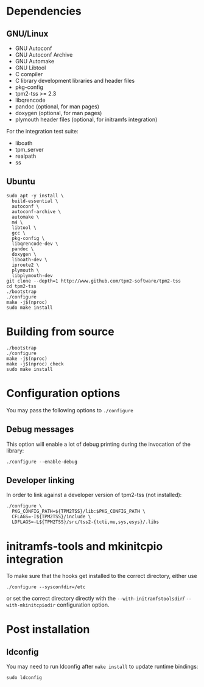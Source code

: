 # Dependencies

## GNU/Linux
* GNU Autoconf
* GNU Autoconf Archive
* GNU Automake
* GNU Libtool
* C compiler
* C library development libraries and header files
* pkg-config
* tpm2-tss >= 2.3
* libqrencode
* pandoc (optional, for man pages)
* doxygen (optional, for man pages)
* plymouth header files (optional, for initramfs integration)

For the integration test suite:
* liboath
* tpm_server
* realpath
* ss

## Ubuntu
```
sudo apt -y install \
  build-essential \
  autoconf \
  autoconf-archive \
  automake \
  m4 \
  libtool \
  gcc \
  pkg-config \
  libqrencode-dev \
  pandoc \
  doxygen \
  liboath-dev \
  iproute2 \
  plymouth \
  libplymouth-dev
git clone --depth=1 http://www.github.com/tpm2-software/tpm2-tss
cd tpm2-tss
./bootstrap
./configure
make -j$(nproc)
sudo make install
```

# Building from source
```
./bootstrap
./configure
make -j$(nproc)
make -j$(nproc) check
sudo make install
```

# Configuration options
You may pass the following options to `./configure`

## Debug messages
This option will enable a lot of debug printing during the invocation of the
library:
```
./configure --enable-debug
```

## Developer linking
In order to link against a developer version of tpm2-tss (not installed):
```
./configure \
  PKG_CONFIG_PATH=${TPM2TSS}/lib:$PKG_CONFIG_PATH \
  CFLAGS=-I${TPM2TSS}/include \
  LDFLAGS=-L${TPM2TSS}/src/tss2-{tcti,mu,sys,esys}/.libs
```

# initramfs-tools and mkinitcpio integration
To make sure that the hooks get installed to the correct directory, either use
```
./configure --sysconfdir=/etc
```
or set the correct directory directly with the `--with-initramfstoolsdir`/
`--with-mkinitcpiodir` configuration option.

# Post installation

## ldconfig
You may need to run ldconfig after `make install` to update runtime bindings:
```
sudo ldconfig
```
